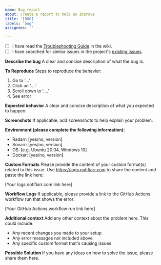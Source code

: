 ```yaml
---
name: Bug report
about: Create a report to help us improve
title: '[BUG] '
labels: 'bug'
assignees: ''

---
```


<!-- Before submitting, please check that you've completed the following: -->
- [ ] I have read the [Troubleshooting Guide](https://github.com/engels74/servarr-cf-sync/wiki/04.-Troubleshooting) in the wiki.
- [ ] I have searched for similar issues in the project's [existing issues](https://github.com/engels74/servarr-cf-sync/issues).

**Describe the bug**
A clear and concise description of what the bug is.

**To Reproduce**
Steps to reproduce the behavior:
1. Go to '...'
2. Click on '....'
3. Scroll down to '....'
4. See error

**Expected behavior**
A clear and concise description of what you expected to happen.

**Screenshots**
If applicable, add screenshots to help explain your problem.

**Environment (please complete the following information):**
- Radarr: [yes/no, version]
- Sonarr: [yes/no, version]
- OS: [e.g. Ubuntu 20.04, Windows 10]
- Docker: [yes/no, version]

**Custom Formats**
Please provide the content of your custom format(s) related to this issue. Use https://logs.notifiarr.com to share the content and paste the link here:

[Your logs.notifiarr.com link here]

**Workflow Logs**
If applicable, please provide a link to the GitHub Actions workflow run that shows the error:

[Your GitHub Actions workflow run link here]

**Additional context**
Add any other context about the problem here. This could include:
- Any recent changes you made to your setup
- Any error messages not included above
- Any specific custom format that's causing issues

**Possible Solution**
If you have any ideas on how to solve the issue, please share them here.
